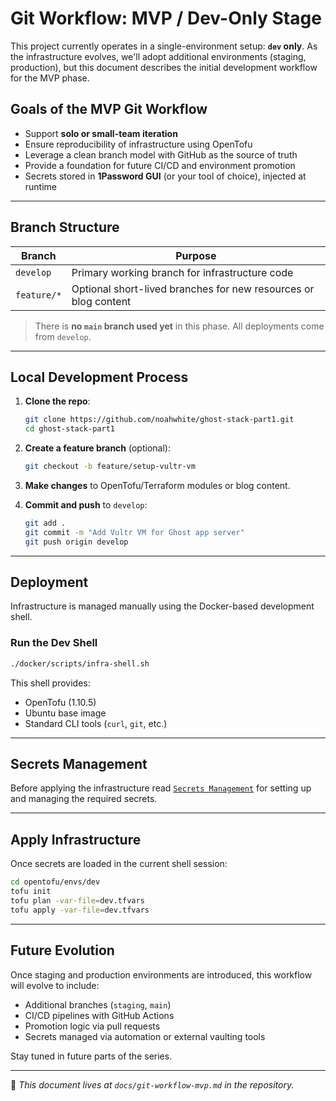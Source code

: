 # Git Workflow: MVP / Dev-Only Stage

This project currently operates in a single-environment setup: **`dev` only**. As the infrastructure evolves, we'll adopt additional environments (staging, production), but this document describes the initial development workflow for the MVP phase.

## Goals of the MVP Git Workflow

- Support **solo or small-team iteration**
- Ensure reproducibility of infrastructure using OpenTofu
- Leverage a clean branch model with GitHub as the source of truth
- Provide a foundation for future CI/CD and environment promotion
- Secrets stored in **1Password GUI** (or your tool of choice), injected at runtime

---

## Branch Structure

| Branch    | Purpose                                       |
|-----------|-----------------------------------------------|
| `develop` | Primary working branch for infrastructure code |
| `feature/*` | Optional short-lived branches for new resources or blog content |

> There is **no `main` branch used yet** in this phase. All deployments come from `develop`.

---

## Local Development Process

1. **Clone the repo**:

   ```bash
   git clone https://github.com/noahwhite/ghost-stack-part1.git
   cd ghost-stack-part1
   ```

2. **Create a feature branch** (optional):

   ```bash
   git checkout -b feature/setup-vultr-vm
   ```

3. **Make changes** to OpenTofu/Terraform modules or blog content.

4. **Commit and push** to `develop`:

   ```bash
   git add .
   git commit -m "Add Vultr VM for Ghost app server"
   git push origin develop
   ```

---

## Deployment

Infrastructure is managed manually using the Docker-based development shell.

### Run the Dev Shell

```bash
./docker/scripts/infra-shell.sh
```

This shell provides:

- OpenTofu (1.10.5)
- Ubuntu base image
- Standard CLI tools (`curl`, `git`, etc.)

---

## Secrets Management

Before applying the infrastructure read [`Secrets Management`](secrets-management.md) for setting up and managing the required secrets.

---

## Apply Infrastructure

Once secrets are loaded in the current shell session:

```bash
cd opentofu/envs/dev
tofu init
tofu plan -var-file=dev.tfvars
tofu apply -var-file=dev.tfvars
```

---

## Future Evolution

Once staging and production environments are introduced, this workflow will evolve to include:

- Additional branches (`staging`, `main`)
- CI/CD pipelines with GitHub Actions
- Promotion logic via pull requests
- Secrets managed via automation or external vaulting tools

Stay tuned in future parts of the series.

---

📁 _This document lives at `docs/git-workflow-mvp.md` in the repository._